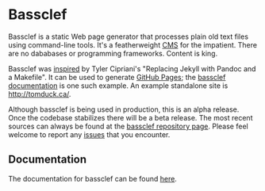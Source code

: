 
Bassclef
========

Bassclef is a static Web page generator that processes plain old text files using command-line tools.  It's a featherweight [CMS] for the impatient.  There are no dababases or programming frameworks.  Content is king.

Bassclef was [inspired] by Tyler Cipriani's "Replacing Jekyll with Pandoc and a Makefile".  It can be used to generate [GitHub Pages]; the [bassclef documentation] is one such example.  An example standalone site is <http://tomduck.ca/>.

Although bassclef is being used in production, this is an alpha release. Once the codebase stabilizes there will be a beta release. The most recent sources can always be found at the [bassclef repository page]. Please feel welcome to report any [issues] that you encounter.


Documentation
-------------

The documentation for bassclef can be found [here][bassclef documentation].


[CMS]: https://en.wikipedia.org/wiki/Content_management_system
[inspired]: https://tylercipriani.com/2014/05/13/replace-jekyll-with-pandoc-makefile.html
[GitHub Pages]: https://pages.github.com/
[bassclef documentation]: https://tomduck.github.io/bassclef/
[bassclef repository page]: https://github.com/tomduck/bassclef/
[issues]: https://github.com/tomduck/bassclef/issues
